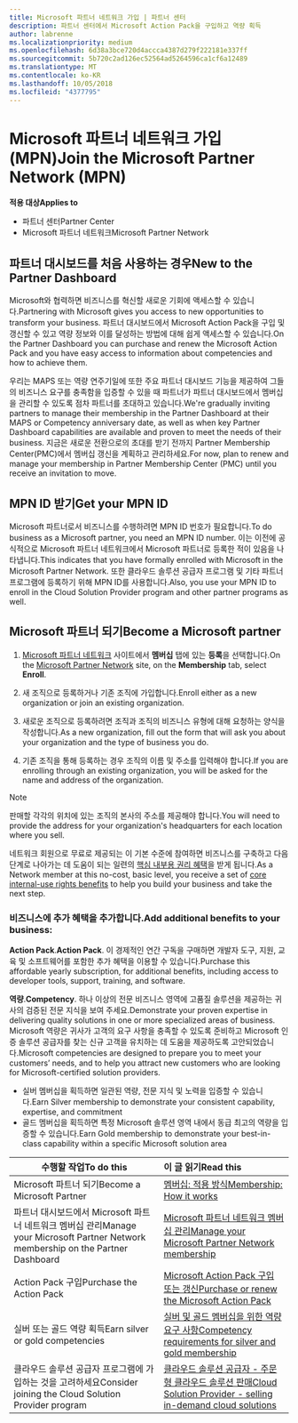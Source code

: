 ```yaml
---
title: Microsoft 파트너 네트워크 가입 | 파트너 센터
description: 파트너 센터에서 Microsoft Action Pack을 구입하고 역량 획득
author: labrenne
ms.localizationpriority: medium
ms.openlocfilehash: 6d38a3bce720d4accca4387d279f222181e337ff
ms.sourcegitcommit: 5b720c2ad126ec52564ad5264596ca1cf6a12489
ms.translationtype: MT
ms.contentlocale: ko-KR
ms.lasthandoff: 10/05/2018
ms.locfileid: "4377795"
---
```

# <a name="join-the-microsoft-partner-network-mpn"></a><span data-ttu-id="695dc-103">Microsoft 파트너 네트워크 가입(MPN)</span><span class="sxs-lookup"><span data-stu-id="695dc-103">Join the Microsoft Partner Network (MPN)</span></span>

**<span data-ttu-id="695dc-104">적용 대상</span><span class="sxs-lookup"><span data-stu-id="695dc-104">Applies to</span></span>**

-  <span data-ttu-id="695dc-105">파트너 센터</span><span class="sxs-lookup"><span data-stu-id="695dc-105">Partner Center</span></span>
-  <span data-ttu-id="695dc-106">Microsoft 파트너 네트워크</span><span class="sxs-lookup"><span data-stu-id="695dc-106">Microsoft Partner Network</span></span>

## <a name="new-to-the-partner-dashboard"></a><span data-ttu-id="695dc-107">파트너 대시보드를 처음 사용하는 경우</span><span class="sxs-lookup"><span data-stu-id="695dc-107">New to the Partner Dashboard</span></span>

 <span data-ttu-id="695dc-108">Microsoft와 협력하면 비즈니스를 혁신할 새로운 기회에 액세스할 수 있습니다.</span><span class="sxs-lookup"><span data-stu-id="695dc-108">Partnering with Microsoft gives you access to new opportunities to transform your business.</span></span> <span data-ttu-id="695dc-109">파트너 대시보드에서 Microsoft Action Pack을 구입 및 갱신할 수 있고 역량 정보와 이를 달성하는 방법에 대해 쉽게 액세스할 수 있습니다.</span><span class="sxs-lookup"><span data-stu-id="695dc-109">On the Partner Dashboard you can purchase and renew the Microsoft Action Pack and you have easy access to information about competencies and how to achieve them.</span></span>

 <span data-ttu-id="695dc-110">우리는 MAPS 또는 역량 연주기일에 또한 주요 파트너 대시보드 기능을 제공하여 그들의 비즈니스 요구를 충족함을 입증할 수 있을 때 파트너가 파트너 대시보드에서 멤버십을 관리할 수 있도록 점차 파트너를 초대하고 있습니다.</span><span class="sxs-lookup"><span data-stu-id="695dc-110">We're gradually inviting partners to manage their membership in the Partner Dashboard at their MAPS or Competency anniversary date, as well as when key Partner Dashboard capabilities are available and proven to meet the needs of their business.</span></span>  <span data-ttu-id="695dc-111">지금은 새로운 전환으로의 초대를 받기 전까지 Partner Membership Center(PMC)에서 멤버십 갱신을 계획하고 관리하세요.</span><span class="sxs-lookup"><span data-stu-id="695dc-111">For now, plan to renew and manage your membership in Partner Membership Center (PMC) until you receive an invitation to move.</span></span>

## <a name="get-your-mpn-id"></a><span data-ttu-id="695dc-112">MPN ID 받기</span><span class="sxs-lookup"><span data-stu-id="695dc-112">Get your MPN ID</span></span>

<span data-ttu-id="695dc-113">Microsoft 파트너로서 비즈니스를 수행하려면 MPN ID 번호가 필요합니다.</span><span class="sxs-lookup"><span data-stu-id="695dc-113">To do business as a Microsoft partner, you need an MPN ID number.</span></span> <span data-ttu-id="695dc-114">이는 이전에 공식적으로 Microsoft 파트너 네트워크에서 Microsoft 파트너로 등록한 적이 있음을 나타냅니다.</span><span class="sxs-lookup"><span data-stu-id="695dc-114">This indicates that you have formally enrolled with Microsoft in the Microsoft Partner Network.</span></span> <span data-ttu-id="695dc-115">또한 클라우드 솔루션 공급자 프로그램 및 기타 파트너 프로그램에 등록하기 위해 MPN ID를 사용합니다.</span><span class="sxs-lookup"><span data-stu-id="695dc-115">Also, you use your MPN ID to enroll in the Cloud Solution Provider program and other partner programs as well.</span></span>  

## <a name="become-a-microsoft-partner"></a><span data-ttu-id="695dc-116">Microsoft 파트너 되기</span><span class="sxs-lookup"><span data-stu-id="695dc-116">Become a Microsoft partner</span></span>

1.  <span data-ttu-id="695dc-117">[Microsoft 파트너 네트워크](https://partner.microsoft.com/en-us/membership) 사이트에서 **멤버십** 탭에 있는 **등록**을 선택합니다.</span><span class="sxs-lookup"><span data-stu-id="695dc-117">On the [Microsoft Partner Network](https://partner.microsoft.com/en-us/membership) site, on the **Membership** tab, select **Enroll**.</span></span> 

2.  <span data-ttu-id="695dc-118">새 조직으로 등록하거나 기존 조직에 가입합니다.</span><span class="sxs-lookup"><span data-stu-id="695dc-118">Enroll either as a new organization or join an existing organization.</span></span>

3.  <span data-ttu-id="695dc-119">새로운 조직으로 등록하려면 조직과 조직의 비즈니스 유형에 대해 요청하는 양식을 작성합니다.</span><span class="sxs-lookup"><span data-stu-id="695dc-119">As a new organization, fill out the form that will ask you about your organization and the type of business you do.</span></span>

4.  <span data-ttu-id="695dc-120">기존 조직을 통해 등록하는 경우 조직의 이름 및 주소를 입력해야 합니다.</span><span class="sxs-lookup"><span data-stu-id="695dc-120">If you are enrolling through an existing organization, you will be asked for the name and address of the organization.</span></span>

> [!NOTE]  
>  <span data-ttu-id="695dc-121">판매할 각각의 위치에 있는 조직의 본사의 주소를 제공해야 합니다.</span><span class="sxs-lookup"><span data-stu-id="695dc-121">You will need to provide the address for your organization's headquarters for each location where you sell.</span></span>

<span data-ttu-id="695dc-122">네트워크 회원으로 무료로 제공되는 이 기본 수준에 참여하면 비즈니스를 구축하고 다음 단계로 나아가는 데 도움이 되는 일련의 [핵심 내부용 권리 혜택](https://partner.microsoft.com/membership/core-benefits)을 받게 됩니다.</span><span class="sxs-lookup"><span data-stu-id="695dc-122">As a Network member at this no-cost, basic level, you receive a set of [core internal-use rights benefits](https://partner.microsoft.com/membership/core-benefits) to help you build your business and take the next step.</span></span> 

### <a name="add-additional-benefits-to-your-business"></a><span data-ttu-id="695dc-123">비즈니스에 추가 혜택을 추가합니다.</span><span class="sxs-lookup"><span data-stu-id="695dc-123">Add additional benefits to your business:</span></span> 

<span data-ttu-id="695dc-124">**Action Pack**.</span><span class="sxs-lookup"><span data-stu-id="695dc-124">**Action Pack**.</span></span> <span data-ttu-id="695dc-125">이 경제적인 연간 구독을 구매하면 개발자 도구, 지원, 교육 및 소프트웨어를 포함한 추가 혜택을 이용할 수 있습니다.</span><span class="sxs-lookup"><span data-stu-id="695dc-125">Purchase this affordable yearly subscription, for additional benefits, including access to developer tools, support, training, and software.</span></span>

<span data-ttu-id="695dc-126">**역량**.</span><span class="sxs-lookup"><span data-stu-id="695dc-126">**Competency**.</span></span> <span data-ttu-id="695dc-127">하나 이상의 전문 비즈니스 영역에 고품질 솔루션을 제공하는 귀사의 검증된 전문 지식을 보여 주세요.</span><span class="sxs-lookup"><span data-stu-id="695dc-127">Demonstrate your proven expertise in delivering quality solutions in one or more specialized areas of business.</span></span> <span data-ttu-id="695dc-128">Microsoft 역량은 귀사가 고객의 요구 사항을 충족할 수 있도록 준비하고 Microsoft 인증 솔루션 공급자를 찾는 신규 고객을 유치하는 데 도움을 제공하도록 고안되었습니다.</span><span class="sxs-lookup"><span data-stu-id="695dc-128">Microsoft competencies are designed to prepare you to meet your customers’ needs, and to help you attract new customers who are looking for Microsoft-certified solution providers.</span></span> 

- <span data-ttu-id="695dc-129">실버 멤버십을 획득하면 일관된 역량, 전문 지식 및 노력을 입증할 수 있습니다.</span><span class="sxs-lookup"><span data-stu-id="695dc-129">Earn Silver membership to demonstrate your consistent capability, expertise, and commitment</span></span>
- <span data-ttu-id="695dc-130">골드 멤버십을 획득하면 특정 Microsoft 솔루션 영역 내에서 동급 최고의 역량을 입증할 수 있습니다.</span><span class="sxs-lookup"><span data-stu-id="695dc-130">Earn Gold membership to demonstrate your best-in-class capability within a specific Microsoft solution area</span></span>

|**<span data-ttu-id="695dc-131">수행할 작업</span><span class="sxs-lookup"><span data-stu-id="695dc-131">To do this</span></span>**   |**<span data-ttu-id="695dc-132">이 글 읽기</span><span class="sxs-lookup"><span data-stu-id="695dc-132">Read this</span></span>**   |
|------------------|:---------------|
|<span data-ttu-id="695dc-133">Microsoft 파트너 되기</span><span class="sxs-lookup"><span data-stu-id="695dc-133">Become a Microsoft Partner</span></span>|[<span data-ttu-id="695dc-134">멤버십: 적용 방식</span><span class="sxs-lookup"><span data-stu-id="695dc-134">Membership: How it works</span></span>](https://partner.microsoft.com/membership/how-it-works)|
<span data-ttu-id="695dc-135">파트너 대시보드에서 Microsoft 파트너 네트워크 멤버십 관리</span><span class="sxs-lookup"><span data-stu-id="695dc-135">Manage your Microsoft Partner Network membership on the Partner Dashboard</span></span>   |[<span data-ttu-id="695dc-136">Microsoft 파트너 네트워크 멤버십 관리</span><span class="sxs-lookup"><span data-stu-id="695dc-136">Manage your Microsoft Partner Network membership</span></span>](mpn-overview.md)
|<span data-ttu-id="695dc-137">Action Pack 구입</span><span class="sxs-lookup"><span data-stu-id="695dc-137">Purchase the Action Pack</span></span>   |[<span data-ttu-id="695dc-138">Microsoft Action Pack 구입 또는 갱신</span><span class="sxs-lookup"><span data-stu-id="695dc-138">Purchase or renew the Microsoft Action Pack</span></span>](https://msdn.microsoft.com/partner-center/mpn-get-action-pack)|
|<span data-ttu-id="695dc-139">실버 또는 골드 역량 획득</span><span class="sxs-lookup"><span data-stu-id="695dc-139">Earn silver or gold competencies</span></span>   |[<span data-ttu-id="695dc-140">실버 및 골드 멤버십을 위한 역량 요구 사항</span><span class="sxs-lookup"><span data-stu-id="695dc-140">Competency requirements for silver and gold membership</span></span>](https://msdn.microsoft.com/en-us/partner-center/learn-about-competencies)|
|<span data-ttu-id="695dc-141">클라우드 솔루션 공급자 프로그램에 가입하는 것을 고려하세요</span><span class="sxs-lookup"><span data-stu-id="695dc-141">Consider joining the Cloud Solution Provider program</span></span>|[<span data-ttu-id="695dc-142">클라우드 솔루션 공급자 - 주문형 클라우드 솔루션 판매</span><span class="sxs-lookup"><span data-stu-id="695dc-142">Cloud Solution Provider - selling in-demand cloud solutions</span></span>](csp-overview.md)|
